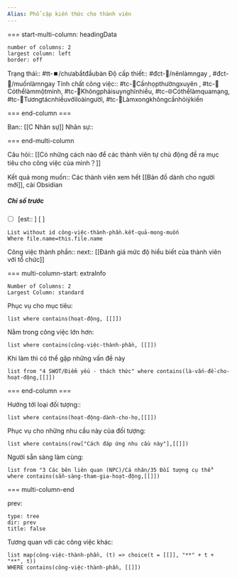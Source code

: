 ```yaml
---
Alias: Phổ cập kiến thức cho thành viên
---
```

=== start-multi-column: headingData
```column-settings  
number of columns: 2
largest column: left
border: off
```

Trạng thái:: #tt-⏹️/chưabắtđầubàn 
Độ cấp thiết:: #đct-🔼/nênlàmngay , #đct-🔼/muốnlàmngay 
Tính chất công việc:: #tc-💬Cầnhọpthườngxuyên , #tc-🧍Cóthểlàmmộtmình, #tc-🧠Khôngphảisuynghĩnhiều, #tc-🌐Cóthểlàmquamạng, #tc-🥳Tươngtácnhiềuvớiloàingười, #tc-💬Làmxongkhôngcầnhỏiýkiến 

=== end-column ===

Ban:: [[C Nhân sự]]
Nhân sự::

=== end-multi-column


Câu hỏi:: [[Có những cách nào để các thành viên tự chủ động đề ra mục tiêu cho công việc của mình？]]

Kết quả mong muốn:: Các thành viên xem hết [[Bản đồ dành cho người mới]], cài Obsidian
##### Chỉ số trước
- [ ] [est:: ] [ ]
```dataview
List without id công-việc-thành-phần.kết-quả-mong-muốn
Where file.name=this.file.name
```
Công việc thành phần:: 
next:: [[Đánh giá mức độ hiểu biết của thành viên với tổ chức]]

=== multi-column-start: extraInfo
```column-settings
Number of Columns: 2
Largest Column: standard
```

Phục vụ cho mục tiêu:
```dataview
list where contains(hoạt-động, [[]])
```
Nằm trong công việc lớn hơn:
```dataview
list where contains(công-việc-thành-phần, [[]])
```
Khi làm thì có thể gặp những vấn đề này
```dataview
list from "4 SWOT/Điểm yếu - thách thức" where contains(là-vấn-đề-cho-hoạt-động,[[]])
```

=== end-column ===

Hướng tới loại đối tượng::
```dataview
list where contains(hoạt-động-dành-cho-họ,[[]])
```
Phục vụ cho những nhu cầu này của đối tượng:
```dataview
list where contains(row["Cách đáp ứng nhu cầu này"],[[]])
```
Người sẵn sàng làm cùng:
```dataview
list from "3 Các bên liên quan (NPC)/Cá nhân/35 Đối tượng cụ thể" where contains(sẵn-sàng-tham-gia-hoạt-động,[[]])
```

=== multi-column-end

prev:
```breadcrumbs
type: tree
dir: prev
title: false
```

Tương quan với các công việc khác:
```dataview 
list map(công-việc-thành-phần, (t) => choice(t = [[]], "**" + t + "**", t))
WHERE contains(công-việc-thành-phần, [[]])
```

